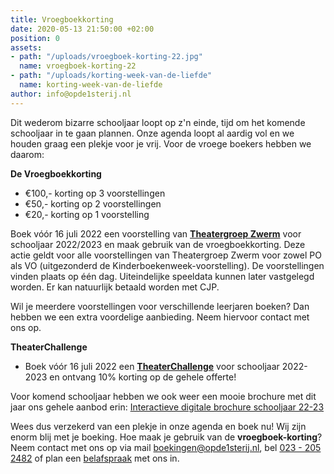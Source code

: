 ```yaml
---
title: Vroegboekkorting
date: 2020-05-13 21:50:00 +02:00
position: 0
assets:
- path: "/uploads/vroegboek-korting-22.jpg"
  name: vroegboek-korting-22
- path: "/uploads/korting-week-van-de-liefde"
  name: korting-week-van-de-liefde
author: info@opde1sterij.nl
---
```


Dit wederom bizarre schooljaar loopt op z'n einde, tijd om het komende schooljaar in te gaan plannen. Onze agenda loopt al aardig vol en we houden graag een plekje voor je vrij. Voor de vroege boekers hebben we daarom:

**De Vroegboekkorting**

* €100,- korting op 3 voorstellingen  
* €50,- korting op 2 voorstellingen 
* €20,- korting op 1 voorstelling

Boek vóór 16 juli 2022 een voorstelling van **[Theatergroep Zwerm](https://www.opde1sterij.nl/theatergroep-zwerm/)**  voor schooljaar 2022/2023 en maak gebruik van de vroegboekkorting. Deze actie geldt voor alle voorstellingen van Theatergroep Zwerm voor zowel PO als VO (uitgezonderd de Kinderboekenweek-voorstelling). De voorstellingen vinden plaats op één dag. Uiteindelijke speeldata kunnen later vastgelegd worden. Er kan natuurlijk betaald worden met CJP.

Wil je meerdere voorstellingen voor verschillende leerjaren boeken? Dan hebben we een extra voordelige aanbieding. Neem hiervoor contact met ons op. 

**TheaterChallenge**

* Boek vóór 16 juli 2022 een **[TheaterChallenge](https://www.opde1sterij.nl/theaterchallenge/)** voor schooljaar 2022-2023 en ontvang 10% korting op de gehele offerte!

Voor komend schooljaar hebben we ook weer een mooie brochure met dit jaar ons gehele aanbod erin: [Interactieve digitale brochure schooljaar 22-23](https://indd.adobe.com/view/7f57be93-7ff3-4708-a07d-05f0129dbab7)

Wees dus verzekerd van een plekje in onze agenda en boek nu! Wij zijn enorm blij met je boeking. Hoe maak je gebruik van de **vroegboek-korting**? Neem contact met ons op via mail [boekingen@opde1sterij.nl](mailto:boekingen@opde1sterij.nl), bel <a href="tel:\+31232052482" title="Bel Op de eerste rij">023 - 205 2482</a> of plan een [belafspraak](http://calendly.com/opde1sterij) met ons in. 